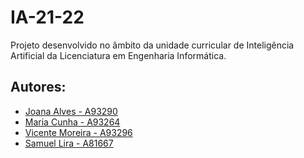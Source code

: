 # **IA-21-22**
Projeto desenvolvido no âmbito da unidade curricular de Inteligência Artificial da Licenciatura em Engenharia Informática.


## **Autores**:
- [Joana Alves - A93290](https://github.com/marshaia)   
- [Maria Cunha - A93264](https://github.com/stellaechild)
- [Vicente Moreira - A93296](https://github.com/VicShadow)
- [Samuel Lira - A81667](https://github.com/sdasl03)

